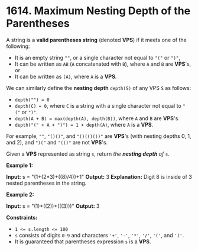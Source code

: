 # 1614. Maximum Nesting Depth of the Parentheses 

A string is a **valid parentheses string** (denoted **VPS**) if it meets one of the following:

- It is an empty string `""`, or a single character not equal to `"("` or `")"`,
- It can be written as `AB` (`A` concatenated with `B`), where `A` and `B` are **VPS**'s, or
- It can be written as `(A)`, where `A` is a **VPS**.

We can similarly define the **nesting depth** `depth(S)` of any VPS `S` as follows:

- `depth("") = 0`
- `depth(C) = 0`, where `C` is a string with a single character not equal to `"("` or `")"`.
- `depth(A + B) = max(depth(A), depth(B))`, where `A` and `B` are **VPS**'s.
- `depth("(" + A + ")") = 1 + depth(A)`, where `A` is a **VPS**.

For example, `""`, `"()()"`, and `"()(()())"` are **VPS**'s (with nesting depths 0, 1, and 2), and `")("` and `"(()"` are not **VPS**'s.

Given a **VPS** represented as string `s`, return _the **nesting depth** of_ `s`.

**Example 1:**

**Input:** s = "(1+(2*3)+((8)/4))+1"
**Output:** 3
**Explanation:** Digit 8 is inside of 3 nested parentheses in the string.

**Example 2:**

**Input:** s = "(1)+((2))+(((3)))"
**Output:** 3

**Constraints:**

- `1 <= s.length <= 100`
- `s` consists of digits `0-9` and characters `'+'`, `'-'`, `'*'`, `'/'`, `'('`, and `')'`.
- It is guaranteed that parentheses expression `s` is a **VPS**.